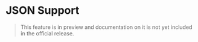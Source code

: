 # JSON Support

> This feature is in preview and documentation on it is not yet included in the official release.

